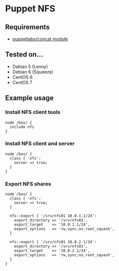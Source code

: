 # Puppet NFS

## Requirements

* [puppetlabs/concat module](https://forge.puppetlabs.com/puppetlabs/concat)

## Tested on...

* Debian 5 (Lenny)
* Debian 6 (Squeeze)
* CentOS 6
* CentOS 7

## Example usage

### Install NFS client tools

    node /box/ {
      include nfs
    }

### Install NFS client and server

    node /box/ {
      class { 'nfs':
        server => true;
      }
    }

### Export NFS shares

    node /box/ {
      class { 'nfs':
        server => true;
      }

      nfs::export { '/srv/nfs01 10.0.1.1/24':
        export_directory => '/srv/nfs01',
        export_target    => '10.0.1.1/24',
        export_options   => 'rw,sync,no_root_squash',
      }

      nfs::export { '/srv/nfs01 10.0.2.1/24':
        export_directory => '/srv/nfs01',
        export_target    => '10.0.2.1/24',
        export_options   => 'rw,sync,no_root_squash',
      }
    }

